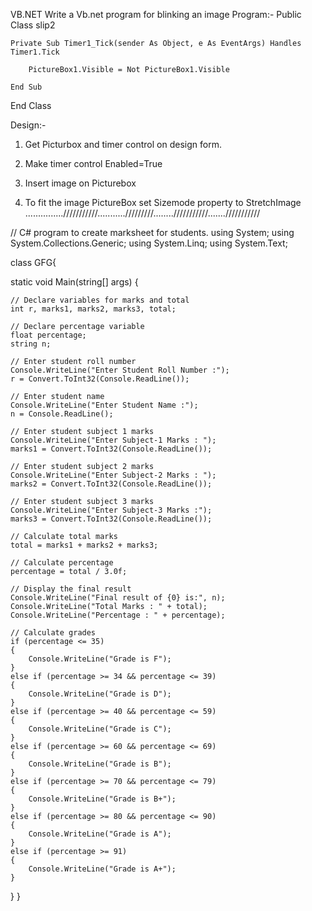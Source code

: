 VB.NET
Write a Vb.net program for blinking an image
Program:- 
Public Class slip2

    Private Sub Timer1_Tick(sender As Object, e As EventArgs) Handles Timer1.Tick

        PictureBox1.Visible = Not PictureBox1.Visible

    End Sub

End Class

Design:- 

1) Get  Picturbox and timer control on design form.

2) Make timer control Enabled=True 

3) Insert image on Picturebox 

4) To fit the image PictureBox set Sizemode property to StretchImage
...............///////////.........../////////........///////////.......///////////

// C# program to create marksheet for students.
using System;
using System.Collections.Generic;
using System.Linq;
using System.Text;

class GFG{
	
static void Main(string[] args)
{
	
	// Declare variables for marks and total
	int r, marks1, marks2, marks3, total;
	
	// Declare percentage variable
	float percentage;
	string n;
	
	// Enter student roll number
	Console.WriteLine("Enter Student Roll Number :");
	r = Convert.ToInt32(Console.ReadLine());
	
	// Enter student name
	Console.WriteLine("Enter Student Name :");
	n = Console.ReadLine();
	
	// Enter student subject 1 marks
	Console.WriteLine("Enter Subject-1 Marks : ");
	marks1 = Convert.ToInt32(Console.ReadLine());
	
	// Enter student subject 2 marks
	Console.WriteLine("Enter Subject-2 Marks : ");
	marks2 = Convert.ToInt32(Console.ReadLine());
	
	// Enter student subject 3 marks
	Console.WriteLine("Enter Subject-3 Marks :");
	marks3 = Convert.ToInt32(Console.ReadLine());
	
	// Calculate total marks
	total = marks1 + marks2 + marks3;
	
	// Calculate percentage
	percentage = total / 3.0f;
	
	// Display the final result
	Console.WriteLine("Final result of {0} is:", n);
	Console.WriteLine("Total Marks : " + total);
	Console.WriteLine("Percentage : " + percentage);
	
	// Calculate grades
	if (percentage <= 35)
	{
		Console.WriteLine("Grade is F");
	}
	else if (percentage >= 34 && percentage <= 39)
	{
		Console.WriteLine("Grade is D");
	}
	else if (percentage >= 40 && percentage <= 59)
	{
		Console.WriteLine("Grade is C");
	}
	else if (percentage >= 60 && percentage <= 69)
	{
		Console.WriteLine("Grade is B");
	}
	else if (percentage >= 70 && percentage <= 79)
	{
		Console.WriteLine("Grade is B+");
	}
	else if (percentage >= 80 && percentage <= 90)
	{
		Console.WriteLine("Grade is A");
	}
	else if (percentage >= 91)
	{
		Console.WriteLine("Grade is A+");
	}
}
}

